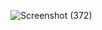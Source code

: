 ![Screenshot (372)](https://github.com/Shreyanshi200/Sms-Spam-Classifier/assets/120807907/adeee46b-f0f3-4534-9fc5-e493ec5942fa)
